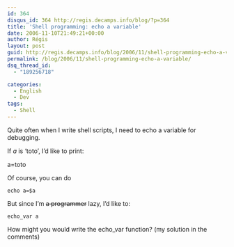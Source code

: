 ```yaml
---
id: 364
disqus_id: 364 http://regis.decamps.info/blog/?p=364
title: 'Shell programming: echo a variable'
date: 2006-11-10T21:49:21+00:00
author: Régis
layout: post
guid: http://regis.decamps.info/blog/2006/11/shell-programming-echo-a-variable/
permalink: /blog/2006/11/shell-programming-echo-a-variable/
dsq_thread_id:
  - "189256718"

categories:
  - English
  - Dev
tags:
  - Shell
---
```

Quite often when I write shell scripts, I need to echo a variable for debugging. 

If _a_ is &lsquo;toto’, I’d like to print:
  
a=toto

Of course, you can do
  
```
echo a=$a
```

But since I’m <strike>a programmer</strike> lazy, I’d like to:
  
```
echo_var a
```

How might you would write the echo_var function? (my solution in the comments)
